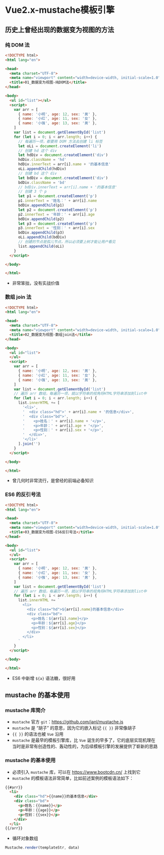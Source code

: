 # Vue2.x-mustache模板引擎
## 历史上曾经出现的数据变为视图的方法
### 纯 DOM 法
```html
<!DOCTYPE html>
<html lang="en">

<head>
  <meta charset="UTF-8">
  <meta name="viewport" content="width=device-width, initial-scale=1.0">
  <title>01_数据变为视图-纯DOM法</title>
</head>

<body>
  <ul id="list"></ul>
  <script>
    var arr = [
      { name: '小明', age: 12, sex: '男' },
      { name: '小红', age: 11, sex: '女' },
      { name: '小强', age: 13, sex: '男' },
    ]
    var list = document.getElementById('list')
    for (let i = 0; i < arr.length; i++) {
      // 每遍历一项，都要用 DOM 方法去创建 li 标签
      let oLi = document.createElement('li')
      // 创建 hd 这个 div
      let hdDiv = document.createElement('div')
      hdDiv.className = 'hd'
      hdDiv.innerText = arr[i].name + '的基本信息'
      oLi.appendChild(hdDiv)
      // 创建 bd 这个 div
      let bdDiv = document.createElement('div')
      bdDiv.className = 'bd'
      // bdDiv.innerText = arr[i].name + '的基本信息'
      // 创建 3 个 p
      let p1 = document.createElement('p')
      p1.innerText = '姓名：' + arr[i].name
      bdDiv.appendChild(p1)
      let p2 = document.createElement('p')
      p2.innerText = '年龄：' + arr[i].age
      bdDiv.appendChild(p2)
      let p3 = document.createElement('p')
      p3.innerText = '性别：' + arr[i].sex
      bdDiv.appendChild(p3)
      oLi.appendChild(bdDiv)
      // 创建的节点是孤儿节点，所以必须要上树才能让用户看见
      list.appendChild(oLi)
    }
  </script>

</body>

</html>
```
- 非常笨拙，没有实战价值
### 数组 join 法
```html
<!DOCTYPE html>
<html lang="en">

<head>
  <meta charset="UTF-8">
  <meta name="viewport" content="width=device-width, initial-scale=1.0">
  <title>02_数据变为视图-数组join法</title>
</head>

<body>
  <ul id="list">
  </ul>
  <script>
    var arr = [
      { name: '小明', age: 12, sex: '男' },
      { name: '小红', age: 11, sex: '女' },
      { name: '小强', age: 13, sex: '男' },
    ]
    var list = document.getElementById('list')
    // 遍历 arr 数组，每遍历一项，就以字符串的视角将HTML字符串添加到list中
    for (let i = 0; i < arr.length; i++) {
      list.innerHTML += [
        '<li>',
        '  <div class="hd">' + arr[i].name + '的信息</div>',
        '  <div class="bd">',
        '    <p>姓名：' + arr[i].name + '</p>',
        '    <p>年龄：' + arr[i].age + '</p>',
        '    <p>性别：' + arr[i].sex + '</p>',
        '  </div>',
        '</li>'
      ].join('')
    }
  </script>

</body>

</html>
```
- 曾几何时非常流行，是曾经的前端必备知识
### ES6 的反引号法
```html
<!DOCTYPE html>
<html lang="en">

<head>
  <meta charset="UTF-8">
  <meta name="viewport" content="width=device-width, initial-scale=1.0">
  <title>03_数据变为视图-ES6反引号法</title>
</head>

<body>
  <ul id="list">
  </ul>
  <script>
    var arr = [
      { name: '小明', age: 12, sex: '男' },
      { name: '小红', age: 11, sex: '女' },
      { name: '小强', age: 13, sex: '男' },
    ]
    var list = document.getElementById('list')
    // 遍历 arr 数组，每遍历一项，就以字符串的视角将HTML字符串添加到list中
    for (let i = 0; i < arr.length; i++) {
      list.innerHTML += `
        <li>
          <div class="hd">${arr[i].name}的基本信息</div>
          <div class="bd">
            <p>姓名：${arr[i].name}</p>
            <p>年龄：${arr[i].age}</p>
            <p>性别：${arr[i].sex}</p>
          </div>
        </li>
      `
    }
  </script>

</body>

</html>
```
- ES6 中新增 `${a}` 语法糖，很好用
## mustache 的基本使用
### mustache 库简介
- `mustache` 官方 `git`：https://github.com/janl/mustache.js
- `mustache` 是 “胡子” 的意思，因为它的嵌入标记 `{{ }}` 非常像胡子
- `{{ }}` 的语法也被 `Vue` 沿用
- `mustache` 是最早的模板引擎库，比 `Vue` 诞生的早多了，它的底层实现机理在当时是非常有创造性的、轰动性的，为后续模板引擎的发展提供了崭新的思路
### mustache 的基本使用
- 必须引入 `mustache` 库，可以在 https://www.bootcdn.cn/ 上找到它
- `mustache` 的模板语法非常简单，比如前述案例的模板语法如下：
```html
{{#arr}}
  <li>
    <div class="hd">{{name}}的基本信息</div>
    <div class="bd">
      <p>姓名：{{name}}</p>
      <p>年龄：{{age}}</p>
      <p>性别：{{sex}}</p>
    </div>
  </li>
{{/arr}}
```
- 循环对象数组
```javascript
Mustache.render(templateStr, data)
```